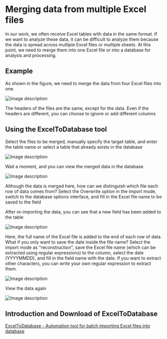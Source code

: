 
# Merging data from multiple Excel files

In our work, we often receive Excel tables with data in the same format. If we want to analyze these data, it can be difficult to analyze them because the data is spread across multiple Excel files or multiple sheets.  At this point, we need to merge them into one Excel file or into a database for analysis and processing.

## Example
As shown in the figure, we need to merge the data from four Excel files into one.

![Image description](https://dev-to-uploads.s3.amazonaws.com/uploads/articles/16aqpjpusrj2ylxy4ic3.png)



The headers of the files are the same, except for the data.  Even if the headers are different, you can choose to ignore or add different columns

## Using the ExcelToDatabase tool
Select the files to be merged, manually specify the target table, and enter the table name or select a table that already exists in the database

![Image description](https://dev-to-uploads.s3.amazonaws.com/uploads/articles/yta4xovrhh2g1jwpw67k.png)



Wait a moment, and you can view the merged data in the database

![Image description](https://dev-to-uploads.s3.amazonaws.com/uploads/articles/0tr959d5cm0016un4l77.png)


Although the data is merged here, how can we distinguish which file each row of data comes from?
Select the Overwrite option in the import mode, switch to the database options interface, and fill in the Excel file name to be saved to the field

After re-importing the data, you can see that a new field has been added to the table

![Image description](https://dev-to-uploads.s3.amazonaws.com/uploads/articles/san0k8bfusuc1l8prkob.png)


Here, the full name of the Excel file is added to the end of each row of data.  What if you only want to save the date inside the file name?
Select the import mode as "reconstruction", save the Excel file name (which can be extracted using regular expressions) to the column, select the date (YYYYMMDD), and fill in the field name with the date.  If you want to extract other characters, you can write your own regular expression to extract them.

![Image description](https://dev-to-uploads.s3.amazonaws.com/uploads/articles/u5g5td49c5p9f885ic9c.png)


View the data again

![Image description](https://dev-to-uploads.s3.amazonaws.com/uploads/articles/0jz5j0a14szrfsgyv7dq.png)

## Introduction and Download of ExcelToDatabase

[ExcelToDatabase - Automation tool for batch importing Excel files into database](https://github.com/ryjfgjl/ExcelToDatabase/blob/master/README.md)
 
